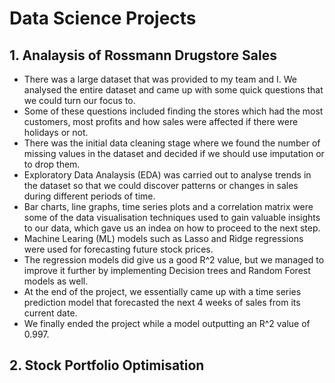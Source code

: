 # Data Science Projects

## 1. Analaysis of Rossmann Drugstore Sales
- There was a large dataset that was provided to my team and I. We analysed the entire dataset and came up with some quick questions that we could turn our focus to.
- Some of these questions included finding the stores which had the most customers, most profits and how sales were affected if there were holidays or not. 
- There was the initial data cleaning stage where we found the number of missing values in the dataset and decided if we should use imputation or to drop them.
- Exploratory Data Analaysis (EDA) was carried out to analyse trends in the dataset so that we could discover patterns or changes in sales during different periods of time.
- Bar charts, line graphs, time series plots and a correlation matrix were some of the data visualisation techniques used to gain valuable insights to our data, which gave us an indea on how to proceed to the next step.
- Machine Learing (ML) models such as Lasso and Ridge regressions were used for forecasting future stock prices.
- The regression models did give us a good R^2 value, but we managed to improve it further by implementing Decision trees and Random Forest models as well.
- At the end of the project, we essentially came up with a time series prediction model that forecasted the next 4 weeks of sales from its current date.
- We finally ended the project while a model outputting an R^2 value of 0.997.

## 2. Stock Portfolio Optimisation
